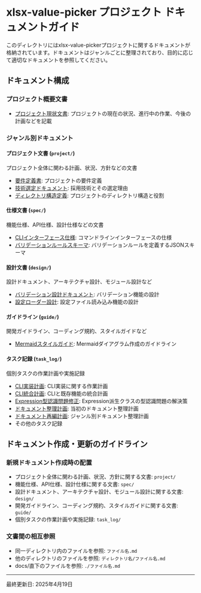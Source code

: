 # xlsx-value-picker プロジェクト ドキュメントガイド

このディレクトリにはxlsx-value-pickerプロジェクトに関するドキュメントが格納されています。ドキュメントはジャンルごとに整理されており、目的に応じて適切なドキュメントを参照してください。

## ドキュメント構成

### プロジェクト概要文書

- [プロジェクト現状文書](./project-status.md): プロジェクトの現在の状況、進行中の作業、今後の計画などを記載

### ジャンル別ドキュメント

#### プロジェクト文書 (`project/`)

プロジェクト全体に関わる計画、状況、方針などの文書

- [要件定義書](./project/requirements.md): プロジェクトの要件定義
- [技術選定ドキュメント](./project/technology-selection.md): 採用技術とその選定理由
- [ディレクトリ構造定義](./project/directory-structure.md): プロジェクトのディレクトリ構造と役割

#### 仕様文書 (`spec/`)

機能仕様、API仕様、設計仕様などの文書

- [CLIインターフェース仕様](./spec/cli-spec.md): コマンドラインインターフェースの仕様
- [バリデーションルールスキーマ](./spec/rule-schema.json): バリデーションルールを定義するJSONスキーマ

#### 設計文書 (`design/`)

設計ドキュメント、アーキテクチャ設計、モジュール設計など

- [バリデーション設計ドキュメント](./design/validation-design.md): バリデーション機能の設計
- [設定ローダー設計](./design/config-loader-design.md): 設定ファイル読み込み機能の設計

#### ガイドライン (`guide/`)

開発ガイドライン、コーディング規約、スタイルガイドなど

- [Mermaidスタイルガイド](./guide/mermaid-style-guide.md): Mermaidダイアグラム作成のガイドライン

#### タスク記録 (`task_log/`)

個別タスクの作業計画や実施記録

- [CLI実装計画](./task_log/cli-implementation-plan.md): CLI実装に関する作業計画
- [CLI統合計画](./task_log/cli-integration-plan.md): CLIと既存機能の統合計画
- [Expression型認識問題修正](./task_log/expression-type-recognition-fix.md): Expression派生クラスの型認識問題の解決策
- [ドキュメント整理計画](./task_log/document-reorganization.md): 当初のドキュメント整理計画
- [ドキュメント再編計画](./task_log/document-genre-reorganization.md): ジャンル別ドキュメント整理計画
- その他のタスク記録

## ドキュメント作成・更新のガイドライン

### 新規ドキュメント作成時の配置

- プロジェクト全体に関わる計画、状況、方針に関する文書: `project/`
- 機能仕様、API仕様、設計仕様に関する文書: `spec/`
- 設計ドキュメント、アーキテクチャ設計、モジュール設計に関する文書: `design/`
- 開発ガイドライン、コーディング規約、スタイルガイドに関する文書: `guide/`
- 個別タスクの作業計画や実施記録: `task_log/`

### 文書間の相互参照

- 同一ディレクトリ内のファイルを参照: `ファイル名.md`
- 他のディレクトリのファイルを参照: `ディレクトリ名/ファイル名.md`
- docs/直下のファイルを参照: `./ファイル名.md`

---

最終更新日: 2025年4月19日